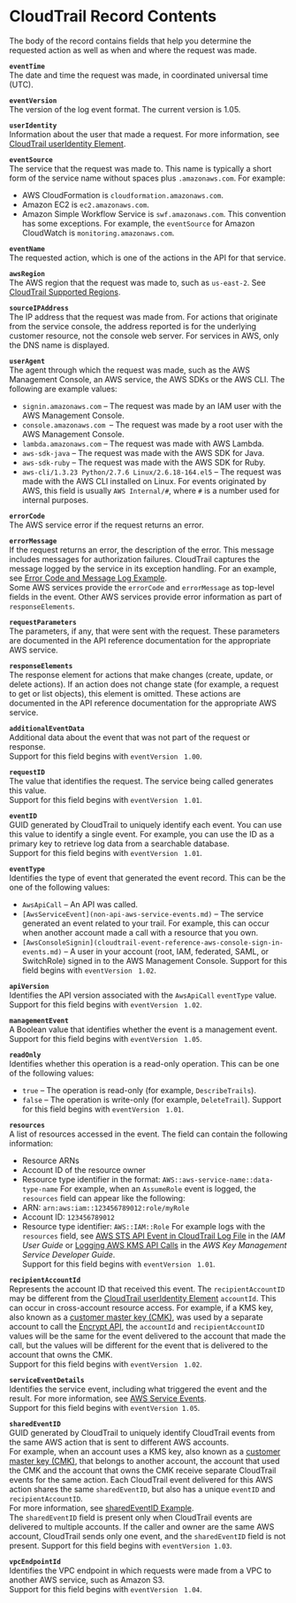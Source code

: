 # CloudTrail Record Contents<a name="cloudtrail-event-reference-record-contents"></a>

The body of the record contains fields that help you determine the requested action as well as when and where the request was made\.

**`eventTime`**  
The date and time the request was made, in coordinated universal time \(UTC\)\. 

**`eventVersion`**  
The version of the log event format\. The current version is 1\.05\.

**`userIdentity`**  
Information about the user that made a request\. For more information, see [CloudTrail userIdentity Element](cloudtrail-event-reference-user-identity.md)\. 

**`eventSource`**  
The service that the request was made to\. This name is typically a short form of the service name without spaces plus `.amazonaws.com`\. For example:  
+ AWS CloudFormation is `cloudformation.amazonaws.com`\.
+ Amazon EC2 is `ec2.amazonaws.com`\.
+ Amazon Simple Workflow Service is `swf.amazonaws.com`\.
This convention has some exceptions\. For example, the `eventSource` for Amazon CloudWatch is `monitoring.amazonaws.com`\.

**`eventName`**  
The requested action, which is one of the actions in the API for that service\. 

**`awsRegion`**  
The AWS region that the request was made to, such as `us-east-2`\. See [CloudTrail Supported Regions](cloudtrail-supported-regions.md)\.

**`sourceIPAddress`**  
The IP address that the request was made from\. For actions that originate from the service console, the address reported is for the underlying customer resource, not the console web server\. For services in AWS, only the DNS name is displayed\.

**`userAgent`**  
The agent through which the request was made, such as the AWS Management Console, an AWS service, the AWS SDKs or the AWS CLI\. The following are example values:  
+ `signin.amazonaws.com` – The request was made by an IAM user with the AWS Management Console\.
+ `console.amazonaws.com `– The request was made by a root user with the AWS Management Console\.
+ `lambda.amazonaws.com` – The request was made with AWS Lambda\.
+ `aws-sdk-java` – The request was made with the AWS SDK for Java\. 
+ `aws-sdk-ruby` – The request was made with the AWS SDK for Ruby\. 
+ `aws-cli/1.3.23 Python/2.7.6 Linux/2.6.18-164.el5` – The request was made with the AWS CLI installed on Linux\. 
For events originated by AWS, this field is usually `AWS Internal/#`, where `#` is a number used for internal purposes\.

**`errorCode`**  
The AWS service error if the request returns an error\. 

**`errorMessage`**  
If the request returns an error, the description of the error\. This message includes messages for authorization failures\. CloudTrail captures the message logged by the service in its exception handling\. For an example, see [Error Code and Message Log Example](cloudtrail-log-file-examples.md#error-code-and-error-message)\.   
Some AWS services provide the `errorCode` and `errorMessage` as top\-level fields in the event\. Other AWS services provide error information as part of `responseElements`\.

**`requestParameters`**  
The parameters, if any, that were sent with the request\. These parameters are documented in the API reference documentation for the appropriate AWS service\. 

**`responseElements`**  
The response element for actions that make changes \(create, update, or delete actions\)\. If an action does not change state \(for example, a request to get or list objects\), this element is omitted\. These actions are documented in the API reference documentation for the appropriate AWS service\. 

 **`additionalEventData`**   
Additional data about the event that was not part of the request or response\.  
Support for this field begins with `eventVersion` ` 1.00`\.

**`requestID`**  
The value that identifies the request\. The service being called generates this value\.  
Support for this field begins with `eventVersion` ` 1.01`\.

**`eventID`**  
GUID generated by CloudTrail to uniquely identify each event\. You can use this value to identify a single event\. For example, you can use the ID as a primary key to retrieve log data from a searchable database\.   
Support for this field begins with `eventVersion` ` 1.01`\.

**`eventType`**  
Identifies the type of event that generated the event record\. This can be the one of the following values:   
+ `AwsApiCall` – An API was called\. 
+ `[AwsServiceEvent](non-api-aws-service-events.md)` – The service generated an event related to your trail\. For example, this can occur when another account made a call with a resource that you own\. 
+ `[AwsConsoleSignin](cloudtrail-event-reference-aws-console-sign-in-events.md)` – A user in your account \(root, IAM, federated, SAML, or SwitchRole\) signed in to the AWS Management Console\.
Support for this field begins with `eventVersion` ` 1.02`\. 

**`apiVersion`**  
Identifies the API version associated with the `AwsApiCall` `eventType` value\.  
Support for this field begins with `eventVersion` ` 1.02`\.

**`managementEvent`**  
A Boolean value that identifies whether the event is a management event\.  
Support for this field begins with `eventVersion` ` 1.05`\.

 **`readOnly`**   
Identifies whether this operation is a read\-only operation\. This can be one of the following values:  
+ `true` – The operation is read\-only \(for example, `DescribeTrails`\)\.
+ `false` – The operation is write\-only \(for example, `DeleteTrail`\)\.
Support for this field begins with `eventVersion` ` 1.01`\.

 **`resources`**   
A list of resources accessed in the event\. The field can contain the following information:  
+ Resource ARNs
+ Account ID of the resource owner
+ Resource type identifier in the format: `AWS::aws-service-name::data-type-name`
For example, when an `AssumeRole` event is logged, the `resources` field can appear like the following:  
+ ARN: `arn:aws:iam::123456789012:role/myRole`
+ Account ID: `123456789012`
+ Resource type identifier: `AWS::IAM::Role`
For example logs with the `resources` field, see [AWS STS API Event in CloudTrail Log File](https://docs.aws.amazon.com/IAM/latest/UserGuide/cloudtrail-integration.html#stscloudtrailexample) in the *IAM User Guide* or [ Logging AWS KMS API Calls](https://docs.aws.amazon.com/kms/latest/developerguide/logging-using-cloudtrail.html) in the *AWS Key Management Service Developer Guide*\.  
Support for this field begins with `eventVersion` ` 1.01`\.

**`recipientAccountId`**  
Represents the account ID that received this event\. The `recipientAccountID` may be different from the [CloudTrail userIdentity Element](cloudtrail-event-reference-user-identity.md) `accountId`\. This can occur in cross\-account resource access\. For example, if a KMS key, also known as a [customer master key \(CMK\)](https://docs.aws.amazon.com/kms/latest/developerguide/concepts.html), was used by a separate account to call the [Encrypt API](https://docs.aws.amazon.com/kms/latest/developerguide/ct-encrypt.html), the `accountId` and `recipientAccountID` values will be the same for the event delivered to the account that made the call, but the values will be different for the event that is delivered to the account that owns the CMK\.  
Support for this field begins with `eventVersion` ` 1.02`\.

**`serviceEventDetails`**  
Identifies the service event, including what triggered the event and the result\. For more information, see [AWS Service Events](non-api-aws-service-events.md)\.  
Support for this field begins with `eventVersion 1.05`\.

**`sharedEventID`**  
GUID generated by CloudTrail to uniquely identify CloudTrail events from the same AWS action that is sent to different AWS accounts\.  
For example, when an account uses a KMS key, also known as a [customer master key \(CMK\)](https://docs.aws.amazon.com/kms/latest/developerguide/concepts.html), that belongs to another account, the account that used the CMK and the account that owns the CMK receive separate CloudTrail events for the same action\. Each CloudTrail event delivered for this AWS action shares the same `sharedEventID`, but also has a unique `eventID` and `recipientAccountID`\.  
For more information, see [sharedEventID Example](shared-event-ID.md)\.  
The `sharedEventID` field is present only when CloudTrail events are delivered to multiple accounts\. If the caller and owner are the same AWS account, CloudTrail sends only one event, and the `sharedEventID` field is not present\.
Support for this field begins with `eventVersion 1.03`\.

 **`vpcEndpointId`**   
Identifies the VPC endpoint in which requests were made from a VPC to another AWS service, such as Amazon S3\.   
Support for this field begins with `eventVersion` ` 1.04`\.